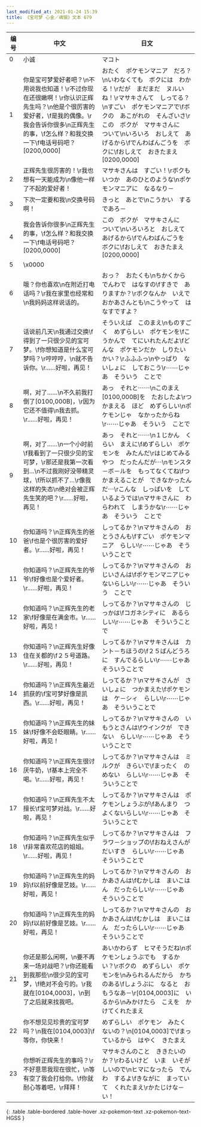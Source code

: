```yaml
---
last_modified_at: 2021-01-24 15:39
title: 《宝可梦 心金／魂银》文本 679
---
```

| 编号 | 中文 | 日文 |
| ---- | ---- | ---- |
| 0 | 小诚 | マコト |
| 1 | 你是宝可梦爱好者吧？\n不用说我也知道！\r不过你现在还很嫩啊！\r你认识正辉先生吗？\n他是个很厉害的爱好者，\f是我的偶像。\r我会告诉你很多\n正辉先生的事，\f怎么样？和我交换一下\f电话号码吧？[0200,0000] | おたく　ポケモンマニア　だろ？\nいわなくても　ボクには　わかる！\rだが　まだまだ　ヌルいね！\rマサキさんて　しってる？\nすごい　ポケモンマニアで\fボクの　あこがれの　そんざいさ\rこの　ボクが　マサキさんに　ついて\nいろいろ　おしえて　あげるから\fでんわばんごうを　ボクに\fおしえて　おきたまえ[0200,0000] |
| 2 | 正辉先生很厉害的！\r我也想有一天能成为\n像他一样了不起的爱好者！ | マサキさんは　すごい！\rボクも　いつか　あのひとのような\nポケモンマニアに　なるなり－ |
| 3 | 下次一定要和我\n交换号码啊！ | きっと　あとで\nこうかい　するであろ－ |
| 4 | 我会告诉你很多\n正辉先生的事，\f怎么样？和我交换一下\f电话号码吧？[0200,0000] | この　ボクが　マサキさんに　ついて\nいろいろと　おしえて　あげるから\fでんわばんごうを　ボクに\fおしえて　おきたまえ[0200,0000] |
| 5 | \x0000 |  |
| 6 | 哦？你也喜欢\n在附近打电话吗？\r我在家里也经常和\n我妈妈这样说话的。 | おっ？　おたくも\nちかくから　でんわで　はなすの\fすきで　ありますか？\rボクなんか　いえで　おかあさんとも\nこうやって　はなすですよ？ |
| 7 | 话说前几天\n我通过交换\f得到了一只很少见的宝可梦。\f你想知道是什么宝可梦吗？\r哼哼哼，\n就不告诉你。\r……好啦，再见！ | そういえば　このまえ\nものすごく　めずらしい　ポケモンを\fこうかんで　てにいれたんだよ\fどんな　ポケモンだか　しりたいかい？\rふふふっ\nやっぱり　ないしょに　しておこう\r⋯⋯じゃあ　そういう　ことで |
| 8 | 啊，对了……\n不久前我打倒了[0100,000B]，\r因为它还不值得\n我去抓。\r……好啦，再见！ | あっ　それと⋯⋯\nこのまえ　[0100,000B]を　たおしたよ\rつかまえる　ほど　めずらしい\nポケモンじゃ　なかったからね\r⋯⋯じゃあ　そういう　ことで |
| 9 | 啊，对了……\n一个小时前\f我看到了一只很少见的宝可梦，\r那还是我第一次看到…\n不过我刚好没带精灵球，\f所以抓不了…\r像我这样的失态\n绝对会被正辉先生笑的吧？\r……好啦，再见！ | あっ　それと⋯⋯\n１じかん　くらい　まえに\fめずらしい　ポケモンを　みたんだ\rはじめてみる　やつ　だったんだが⋯\nモンスタ－ボ－ルを　もってなくてね\fつかまえることが　できなかったんだ⋯\rこんな　しっぱいを　しているようでは\nマサキさんに　わらわれて　しまうかな\r⋯⋯じゃあ　そういう　ことで |
| 10 | 你知道吗？\n正辉先生的爸爸\f也是个很厉害的爱好者。\r……好啦，再见！ | しってるか？\nマサキさんの　おとうさんも\fすごい　ポケモンマニア　らしい\r⋯⋯じゃあ　そういうことで |
| 11 | 你知道吗？\n正辉先生的爷爷\f好像也是个爱好者。\r……好啦，再见！ | しってるか？\nマサキさんの　おじいさんは\fポケモンマニアじゃ　ないらしい\r⋯⋯じゃあ　そういう　ことで |
| 12 | 你知道吗？\n正辉先生的老家\f好像是在满金市。\r……好啦，再见！ | しってるか？\nマサキさんの　じっかは\fコガネシティに　あるらしい\r⋯⋯じゃあ　そういうことで |
| 13 | 你知道吗？\n正辉先生好像住在关都的\f２５号道路。\r……好啦，再见！ | しってるか？\nマサキさんは　カント－ちほうの\f２５ばんどうろに　すんでるらしい\r⋯⋯じゃあ　そういうことで |
| 14 | 你知道吗？\n正辉先生最近抓获的\f宝可梦好像是凯西。\r……好啦，再见！ | しってるか？\nマサキさんが　さいしょに　つかまえた\fポケモンは　ケ－シィ　らしい\r⋯⋯じゃあ　そういうことで |
| 15 | 你知道吗？\n正辉先生的妹妹\f好像不会眨眼睛。\r……好啦，再见！ | しってるか？\nマサキさんの　いもうとさんは\fウインクが　できない　らしい\r⋯⋯じゃあ　そういうことで |
| 16 | 你知道吗？\n正辉先生很讨厌牛奶，\f基本上完全不喝。\r……好啦，再见！ | しってるか？\nマサキさんは　ミルクが　きらいで\fまったく　のめない　らしい\r⋯⋯じゃあ　そういうことで |
| 17 | 你知道吗？\n正辉先生不太擅长\f宝可梦对战。\r……好啦，再见！ | しってるか？\nマサキさんは　ポケモンしょうぶが\fあんまり　つよくないらしい\r⋯⋯じゃあ　そういうことで |
| 18 | 你知道吗？\n正辉先生似乎\f非常喜欢花店的姐姐。\r……好啦，再见！ | しってるか？\nマサキさんは　フラワ－ショップの\fおねえさんが　だいすき　らしい\r⋯⋯じゃあ　そういうことで |
| 19 | 你知道吗？\n正辉先生的妈妈\f以前好像是艺妓。\r……好啦，再见！ | しってるか？\nマサキさんの　おかあさんは\fむかしは　まいこはん　だったらしい\r⋯⋯じゃあ　そういうことで |
| 20 | 你知道吗？\n正辉先生的妈妈\f以前好像是艺妓。\r……好啦，再见！ | しってるか？\nマサキさんの　おかあさんは\fむかしは　まいこはん　だったらしい\r⋯⋯じゃあ　そういうことで |
| 21 | 你还是那么闲啊，\n要不再来一场对战吧？\r你还能看到我那些\n很少见的宝可梦，\f绝对不会亏的。\r我就在[0104,0003]，\n到了之后就来找我吧。 | あいかわらず　ヒマそうだね\nポケモンしょうぶでも　するかい？\rボクの　めずらしい　ポケモンを\nみられるんだから　かちのある\fしょうぶに　なると　おもうなあ－\r[0104,0003]に　いるから\nみかけたら　こえを　かけてくれたまえ |
| 22 | 你不想见见珍贵的宝可梦吗？\n我在[0104,0003]\f等你，你快来！ | めずらしい　ポケモン　みたくないの？\n[0104,0003]で\fまっているから　はやく　きたまえ |
| 23 | 你想听正辉先生的事吗？\r不好意思我现在很忙，\n等有空了我会打给你。\f你就耐心等着吧，\r拜拜！ | マサキさんのこと　ききたいのか？\rわるいけど　いま　いそがしいので\nヒマになったら　でんわ　するよ\fきながに　まっていて　くれたまえ\rかたじけな－い！ |
{: .table .table-bordered .table-hover .xz-pokemon-text .xz-pokemon-text-HGSS }